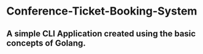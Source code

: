 # Conference-Ticket-Booking-System

## A simple CLI Application created using the basic concepts of Golang. 
